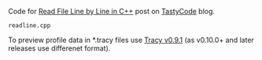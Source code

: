 Code for [Read File Line by Line in C++]() post on [TastyCode]() blog.

`readline.cpp` 

To preview profile data in *.tracy files use [Tracy v0.9.1](https://github.com/wolfpld/tracy/releases/tag/v0.9.1)
(as v0.10.0+ and later releases use differenet format).